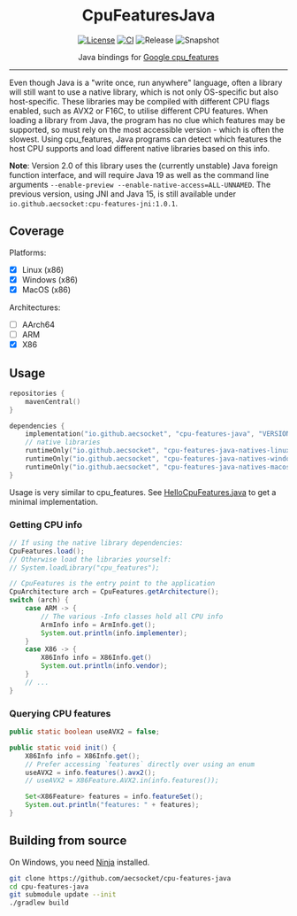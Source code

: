 <div align="center">

# CpuFeaturesJava
[![License](https://img.shields.io/github/license/aecsocket/cpu-features-java)](LICENSE)
[![CI](https://img.shields.io/github/actions/workflow/status/aecsocket/cpu-features-java/build.yml)](https://github.com/aecsocket/cpu-features-java/actions/workflows/build.yml)
![Release](https://img.shields.io/maven-central/v/io.github.aecsocket/cpu-features-java?label=release)
![Snapshot](https://img.shields.io/nexus/s/io.github.aecsocket/cpu-features-java?label=snapshot&server=https%3A%2F%2Fs01.oss.sonatype.org)

Java bindings for [Google cpu_features](https://github.com/google/cpu_features)

---

</div>

Even though Java is a "write once, run anywhere" language, often a library will still want to use a native library,
which is not only OS-specific but also host-specific. These libraries may be compiled with different CPU flags enabled,
such as AVX2 or F16C, to utilise different CPU features. When loading a library from Java, the program has no clue
which features may be supported, so must rely on the most accessible version - which is often the slowest. Using
cpu_features, Java programs can detect which features the host CPU supports and load different native libraries based
on this info.

**Note**: Version 2.0 of this library uses the (currently unstable) Java foreign function interface, and will require
Java 19 as well as the command line arguments `--enable-preview --enable-native-access=ALL-UNNAMED`. The previous
version, using JNI and Java 15, is still available under `io.github.aecsocket:cpu-features-jni:1.0.1`.

## Coverage

Platforms:
- [x] Linux (x86)
- [x] Windows (x86)
- [x] MacOS (x86)

Architectures:
- [ ] AArch64
- [ ] ARM
- [x] X86

## Usage

```kotlin
repositories {
    mavenCentral()
}

dependencies {
    implementation("io.github.aecsocket", "cpu-features-java", "VERSION")
    // native libraries
    runtimeOnly("io.github.aecsocket", "cpu-features-java-natives-linux-x86", "VERSION")
    runtimeOnly("io.github.aecsocket", "cpu-features-java-natives-windows-x86", "VERSION")
    runtimeOnly("io.github.aecsocket", "cpu-features-java-natives-macos-x86", "VERSION")
}
```

Usage is very similar to cpu_features. See [HelloCpuFeatures.java](src/test/java/cpufeatures/HelloCpuFeatures.java)
to get a minimal implementation.

### Getting CPU info

```java
// If using the native library dependencies:
CpuFeatures.load();
// Otherwise load the libraries yourself:
// System.loadLibrary("cpu_features");

// CpuFeatures is the entry point to the application
CpuArchitecture arch = CpuFeatures.getArchitecture();
switch (arch) {
    case ARM -> {
        // The various -Info classes hold all CPU info
        ArmInfo info = ArmInfo.get();
        System.out.println(info.implementer);
    }
    case X86 -> {
        X86Info info = X86Info.get()
        System.out.println(info.vendor);
    }
    // ...
}
```

### Querying CPU features

```java
public static boolean useAVX2 = false;

public static void init() {
    X86Info info = X86Info.get();
    // Prefer accessing `features` directly over using an enum
    useAVX2 = info.features().avx2();
    // useAVX2 = X86Feature.AVX2.in(info.features());

    Set<X86Feature> features = info.featureSet();
    System.out.println("features: " + features);
}
```

## Building from source

On Windows, you need [Ninja](https://ninja-build.org/manual.html) installed.

```sh
git clone https://github.com/aecsocket/cpu-features-java
cd cpu-features-java
git submodule update --init
./gradlew build
```
